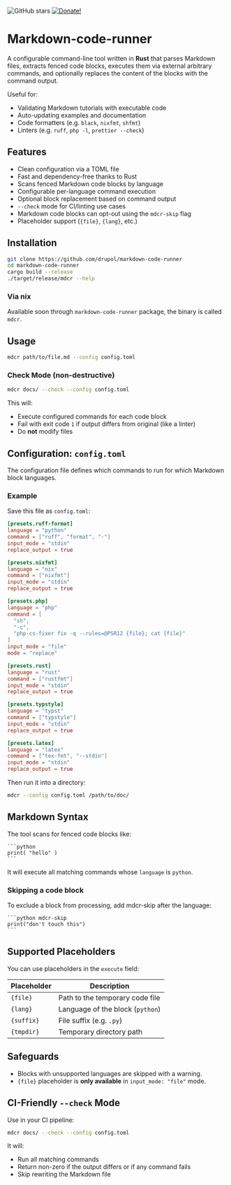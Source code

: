 ![GitHub stars][github stars]
[![Donate!][donate github]][5]

# Markdown-code-runner

A configurable command-line tool written in **Rust** that parses Markdown files, extracts fenced code blocks, executes them via external arbitrary commands, and optionally replaces the content of the blocks with the command output.

Useful for:

- Validating Markdown tutorials with executable code
- Auto-updating examples and documentation
- Code formatters (e.g. `black`, `nixfmt`, `shfmt`)
- Linters (e.g. `ruff`, `php -l`, `prettier --check`)

## Features

- Clean configuration via a TOML file
- Fast and dependency-free thanks to Rust
- Scans fenced Markdown code blocks by language
- Configurable per-language command execution
- Optional block replacement based on command output
- `--check` mode for CI/linting use cases
- Markdown code blocks can opt-out using the `mdcr-skip` flag
- Placeholder support (`{file}`, `{lang}`, etc.)

## Installation

```bash
git clone https://github.com/drupol/markdown-code-runner
cd markdown-code-runner
cargo build --release
./target/release/mdcr --help
```

### Via nix

Available soon through `markdown-code-runner` package, the binary is called `mdcr`.

## Usage

```bash
mdcr path/to/file.md --config config.toml
```

### Check Mode (non-destructive)

```bash
mdcr docs/ --check --config config.toml
```

This will:

- Execute configured commands for each code block
- Fail with exit code `1` if output differs from original (like a linter)
- Do **not** modify files

## Configuration: `config.toml`

The configuration file defines which commands to run for which Markdown block languages.

### Example

Save this file as `config.toml`:

```toml
[presets.ruff-format]
language = "python"
command = ["ruff", "format", "-"]
input_mode = "stdin"
replace_output = true

[presets.nixfmt]
language = "nix"
command = ["nixfmt"]
input_mode = "stdin"
replace_output = true

[presets.php]
language = "php"
command = [
  "sh",
  "-c",
  "php-cs-fixer fix -q --rules=@PSR12 {file}; cat {file}"
]
input_mode = "file"
mode = "replace"

[presets.rust]
language = "rust"
command = ["rustfmt"]
input_mode = "stdin"
replace_output = true

[presets.typstyle]
language = "typst"
command = ["typstyle"]
input_mode = "stdin"
replace_output = true

[presets.latex]
language = "latex"
command = ["tex-fmt", "--stdin"]
input_mode = "stdin"
replace_output = true
```

Then run it into a directory:

```sh
mdcr --config config.toml /path/to/doc/
```

## Markdown Syntax

The tool scans for fenced code blocks like:

````
```python
print( "hello" )
```
````

It will execute all matching commands whose `language` is `python`.

### Skipping a code block

To exclude a block from processing, add mdcr-skip after the language:

````
```python mdcr-skip
print("don't touch this")
```
````

## Supported Placeholders

You can use placeholders in the `execute` field:

| Placeholder | Description                      |
| ----------- | -------------------------------- |
| `{file}`    | Path to the temporary code file  |
| `{lang}`    | Language of the block (`python`) |
| `{suffix}`  | File suffix (e.g. `.py`)         |
| `{tmpdir}`  | Temporary directory path         |

## Safeguards

- Blocks with unsupported languages are skipped with a warning.
- `{file}` placeholder is **only available** in `input_mode: "file"` mode.

## CI-Friendly `--check` Mode

Use in your CI pipeline:

```bash
mdcr docs/ --check --config config.toml
```

It will:

- Run all matching commands
- Return non-zero if the output differs or if any command fails
- Skip rewriting the Markdown file

[github stars]: https://img.shields.io/github/stars/drupol/markdown-code-runner.svg?style=flat-square
[donate github]: https://img.shields.io/badge/Sponsor-Github-brightgreen.svg?style=flat-square
[5]: https://github.com/sponsors/drupol
